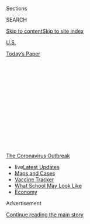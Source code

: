 <div id="app">

<div>

<div>

<div>

<div class="NYTAppHideMasthead css-1q2w90k e1suatyy0">

<div class="section css-ui9rw0 e1suatyy2">

<div class="css-eph4ug er09x8g0">

<div class="css-6n7j50">

</div>

<span class="css-1dv1kvn">Sections</span>

<div class="css-10488qs">

<span class="css-1dv1kvn">SEARCH</span>

</div>

[Skip to content](#site-content)[Skip to site
index](#site-index)

</div>

<div id="masthead-section-label" class="css-1wr3we4 eaxe0e00">

[U.S.](https://www.nytimes.com/section/us)

</div>

<div class="css-10698na e1huz5gh0">

</div>

</div>

<div id="masthead-bar-one" class="section hasLinks css-15hmgas e1csuq9d3">

<div class="css-uqyvli e1csuq9d0">

</div>

<div class="css-1uqjmks e1csuq9d1">

</div>

<div class="css-9e9ivx">

[](https://myaccount.nytimes.com/auth/login?response_type=cookie&client_id=vi)

</div>

<div class="css-1bvtpon e1csuq9d2">

[Today’s
Paper](https://www.nytimes.com/section/todayspaper)

</div>

</div>

</div>

</div>

<div data-aria-hidden="false">

<div id="site-content" data-role="main">

<div>

<div class="css-1aor85t" style="opacity:0.000000001;z-index:-1;visibility:hidden">

<div class="css-1hqnpie">

<div class="css-epjblv">

<span class="css-17xtcya">[U.S.](/section/us)</span><span class="css-x15j1o">|</span><span class="css-fwqvlz">‘You
Do the Right Things, and Still You Get
It’</span>

</div>

<div class="css-k008qs">

<div class="css-1iwv8en">

<span class="css-18z7m18"></span>

<div>

</div>

</div>

<span class="css-1n6z4y">https://nyti.ms/3g1o1CP</span>

<div class="css-1705lsu">

<div class="css-4xjgmj">

<div class="css-4skfbu" data-role="toolbar" data-aria-label="Social Media Share buttons, Save button, and Comments Panel with current comment count" data-testid="share-tools">

  - 
  - 
  - 
  - 
    
    <div class="css-6n7j50">
    
    </div>

  - 
  - 

</div>

</div>

</div>

</div>

</div>

</div>

<div id="NYT_TOP_BANNER_REGION" class="css-13pd83m">

<div>

<div id="styln-prism-menu-1592847958612" class="section interactive-content interactive-size-medium css-1edisqu">

<div class="css-17ih8de interactive-body">

<div id="scroll-container" class="css-1gj85ro">

[<span class="styln-title-wrap"><span class="css-1pje3qr">The
Coronavirus</span><span class="css-1pje3qr">
Outbreak</span></span>](https://www.nytimes.com/news-event/coronavirus?action=click&pgtype=Article&state=default&region=TOP_BANNER&context=storylines_menu)

  - <span class="css-kqxiym" data-emphasize="true">live</span>[Latest
    Updates](https://www.nytimes.com/2020/08/01/world/coronavirus-covid-19.html?action=click&pgtype=Article&state=default&region=TOP_BANNER&context=storylines_menu)
  - [Maps and
    Cases](https://www.nytimes.com/interactive/2020/us/coronavirus-us-cases.html?action=click&pgtype=Article&state=default&region=TOP_BANNER&context=storylines_menu)
  - [Vaccine
    Tracker](https://www.nytimes.com/interactive/2020/science/coronavirus-vaccine-tracker.html?action=click&pgtype=Article&state=default&region=TOP_BANNER&context=storylines_menu)
  - [What School May Look
    Like](https://www.nytimes.com/interactive/2020/07/29/us/schools-reopening-coronavirus.html?action=click&pgtype=Article&state=default&region=TOP_BANNER&context=storylines_menu)
  - [Economy](https://www.nytimes.com/live/2020/07/31/business/stock-market-today-coronavirus?action=click&pgtype=Article&state=default&region=TOP_BANNER&context=storylines_menu)

</div>

</div>

</div>

</div>

</div>

<div id="top-wrapper" class="css-1sy8kpn">

<div id="top-slug" class="css-l9onyx">

Advertisement

</div>

[Continue reading the main
story](#after-top)

<div class="ad top-wrapper" style="text-align:center;height:100%;display:block;min-height:250px">

<div id="top" class="place-ad" data-position="top" data-size-key="top">

</div>

</div>

<div id="after-top">

</div>

</div>

<div>

<div id="sponsor-wrapper" class="css-1hyfx7x">

<div id="sponsor-slug" class="css-19vbshk">

Supported by

</div>

[Continue reading the main
story](#after-sponsor)

<div id="sponsor" class="ad sponsor-wrapper" style="text-align:center;height:100%;display:block">

</div>

<div id="after-sponsor">

</div>

</div>

<div class="css-186x18t">

</div>

<div class="css-ls6wgr ehdk2mb0">

# ‘You Do the Right Things, and Still You Get It’

</div>

A Texas family tried to ward off the virus. But as cases in the state
soared and debates about masks and distancing raged, there was only so
much they could control.

![<span class="css-16f3y1r e13ogyst0">Coronavirus numbers have shot up
across the country. A family in Texas, a virus hot spot, describes how
the illness quickly spread among them and hospitalized both
parents.</span><span class="css-cch8ym"><span class="css-1dv1kvn">Credit</span><span class="css-cnj6d5 e1z0qqy90" itemprop="copyrightHolder"><span class="css-1ly73wi e1tej78p0">Credit...</span><span>Erin
Schaff/The New York
Times</span></span></span>](https://static01.nyt.com/images/2020/07/27/multimedia/00virus-family/merlin_174540594_42136cfc-2c99-4023-beca-b1d821583575-videoSixteenByNine3000.jpg)

<div class="css-18e8msd">

<div class="css-vp77d3 epjyd6m0">

<div class="css-hus3qt ey68jwv0" data-aria-hidden="true">

[![Sheri
Fink](https://static01.nyt.com/images/2018/08/24/multimedia/author-sheri-fink/author-sheri-fink-thumbLarge.png
"Sheri Fink")](https://www.nytimes.com/by/sheri-fink)

</div>

<div class="css-1baulvz">

By [<span class="css-1baulvz last-byline" itemprop="name">Sheri
Fink</span>](https://www.nytimes.com/by/sheri-fink)

</div>

</div>

  - 
    
    <div class="css-ld3wwf e16638kd2">
    
    Published July 26, 2020Updated July 27,
    2020
    
    </div>

  - 
    
    <div class="css-4xjgmj">
    
    <div class="css-pvvomx" data-role="toolbar" data-aria-label="Social Media Share buttons, Save button, and Comments Panel with current comment count" data-testid="share-tools">
    
      - 
      - 
      - 
      - 
        
        <div class="css-6n7j50">
        
        </div>
    
      - 
      - 
    
    </div>
    
    </div>

</div>

</div>

<div class="section meteredContent css-1r7ky0e" name="articleBody" itemprop="articleBody">

<div class="css-1fanzo5 StoryBodyCompanionColumn">

<div class="css-53u6y8">

HOUSTON — Elaine Roberts, a longtime bagger at a supermarket, tried to
be so careful. She put on gloves and stopped riding the bus to work,
instead relying on her father to drive her to keep their family safe.
She wore masks — in space-themed fabrics stitched by her sister — as she
stacked products on shelves, helped people to their cars and retrieved
carts from the parking lot.

But many of the customers at the Randalls store in a Houston suburb did
not wear them, she noticed, even as coronavirus cases in the state began
rising in early June. Gov. Greg Abbott, who had pushed to reopen
businesses in Texas, was refusing to make masks mandatory and for weeks
had blocked local officials from enforcing any mask requirements. The
grocery store only **** posted signs asking shoppers to wear them.

Ms. Roberts, 35, who has autism and lives with her parents, got sick
first, sneezing and coughing. Then her father, Paul, and mother, Sheryl,
who had been so cautious after the pandemic struck that their rare
ventures out were mostly for bird-watching in a nearly empty park, were
hospitalized with breathing problems.

Their cases were unusual: Sheryl Roberts, a sunny retired nurse,
experienced severe psychiatric symptoms that made doctors fear she was
suicidal, possibly an effect of the disease and medicines to treat it.
She is recovering, but her husband is critically ill, on a ventilator,
with failing kidneys and a mysterious paralysis that has afflicted about
a dozen others at Houston Methodist Hospital.

</div>

</div>

<div class="css-1fanzo5 StoryBodyCompanionColumn">

<div class="css-53u6y8">

While no one can be certain how Elaine Roberts was infected, her older
sister, Sidra Roman, blamed grocery customers who she felt had put her
family in danger.

</div>

</div>

<div class="css-79elbk" data-testid="photoviewer-wrapper">

<div class="css-z3e15g" data-testid="photoviewer-wrapper-hidden">

</div>

<div class="css-1a48zt4 ehw59r15" data-testid="photoviewer-children">

![<span class="css-16f3y1r e13ogyst0" data-aria-hidden="true">Customers
must now wear masks at the grocery store where Elaine Roberts works, but
they were not required to at the time Ms. Roberts and her parents got
sick.</span><span class="css-cnj6d5 e1z0qqy90" itemprop="copyrightHolder"><span class="css-1ly73wi e1tej78p0">Credit...</span><span>Erin
Schaff/The New York
Times</span></span>](https://static01.nyt.com/images/2020/07/24/multimedia/00virus-family-2/merlin_174742029_3bd5634c-6f92-4a3c-91f7-31d400e3423c-articleLarge.jpg?quality=75&auto=webp&disable=upscale)

</div>

</div>

<div class="css-1fanzo5 StoryBodyCompanionColumn">

<div class="css-53u6y8">

“Wearing a piece of cloth, it’s a little uncomfortable,” she said. “It’s
a lot less uncomfortable than ventilators, dialysis lines, all of those
things that have had to happen to my father. And it’s not necessarily
you that’s going to get sick and get hurt.”

“Whoever came to the grocery store and didn’t wear a mask,” she added,
“doesn’t know this is going on.”

What happened to the Robertses is in many ways the story of Texas, one
of the nation’s hot spots as coronavirus cases mount and deaths climb.
For weeks, politicians were divided over keeping the economy open,
citizens were polarized about wearing masks, **** doctors were warning
that careless behavior could imperil others, and families were put at
risk by their young.

</div>

</div>

<div class="css-1fanzo5 StoryBodyCompanionColumn">

<div class="css-53u6y8">

Mr. Roberts, 67, is among the patients now packing intensive care units
across Texas and other parts of the Sun Belt. The surge in virus cases
here that took off in June first appeared to involve mostly younger
adults, causing milder illnesses doctors believed would respond to new
treatments. But the chain of infections that began with people under 40
— many who socialized at bars or parties without masks or distancing —
moved to essential workers like Ms. Roberts, and then to their
relatives.

“We thought this might be different, maybe with some of the things we’ve
learned,” Dr. Pat Herlihy, chief of critical care at Baylor St. Luke’s
Medical Center, said last week. But, he went on, “We’re right there now
with super, super sick people.”

The same is likely to befall hospitals in other areas where cases are
rising; Houston was among the cities at the leading edge of the summer
wave, and critical illnesses often lag new infections by weeks.

Nearly 11,000 confirmed coronavirus patients were in Texas hospitals as
of Wednesday, the last day for which complete data were available. It
was a record high, according to the state health department, five times
as many as the peak in the
spring.

<div id="NYT_MAIN_CONTENT_1_REGION" class="css-9tf9ac">

<div>

<div id="styln-covid-updates-world" class="section interactive-content interactive-size-medium css-1ftcdic">

<div class="css-17ih8de interactive-body">

<div id="styln-briefing-block" data-asset-id="QXJ0aWNsZTpueXQ6Ly9hcnRpY2xlLzhiMjRmNTQ0LWVhMmUtNTlmNC1hMDZiLTM0YWI3YTlmN2E4YQ==">

<div class="briefing-block-header-section">

# [Latest Updates: Global Coronavirus Outbreak](https://www.nytimes.com/2020/08/01/world/coronavirus-covid-19.html?action=click&pgtype=Article&state=default&region=MAIN_CONTENT_1&context=storylines_live_updates)

<div class="briefing-block-ts">

Updated 2020-08-02T10:04:29.623Z

</div>

</div>

  - [The U.S. reels as July cases more than double the total of any
    other
    month.](https://www.nytimes.com/2020/08/01/world/coronavirus-covid-19.html?action=click&pgtype=Article&state=default&region=MAIN_CONTENT_1&context=storylines_live_updates#link-34047410)
  - [Top U.S. officials work to break an impasse over the federal
    jobless
    benefit.](https://www.nytimes.com/2020/08/01/world/coronavirus-covid-19.html?action=click&pgtype=Article&state=default&region=MAIN_CONTENT_1&context=storylines_live_updates#link-780ec966)
  - [Its outbreak untamed, Melbourne goes into even greater
    lockdown.](https://www.nytimes.com/2020/08/01/world/coronavirus-covid-19.html?action=click&pgtype=Article&state=default&region=MAIN_CONTENT_1&context=storylines_live_updates#link-2bc8948)

<div class="briefing-block-footer">

<div class="briefing-block-footer-meta">

[See more
updates](https://www.nytimes.com/2020/08/01/world/coronavirus-covid-19.html?action=click&pgtype=Article&state=default&region=MAIN_CONTENT_1&context=storylines_live_updates)

</div>

<div class="briefing-block-briefinglinks">

<span>More live coverage:</span>
[Markets](https://www.nytimes.com/live/2020/07/31/business/stock-market-today-coronavirus?action=click&pgtype=Article&state=default&region=MAIN_CONTENT_1&context=storylines_live_updates)

</div>

</div>

</div>

</div>

</div>

</div>

</div>

At Houston Methodist, the city’s largest hospital, beds were filled
disproportionately with Hispanic patients and with multiple members of
families. There were people who believed they were invulnerable to the
virus and others, like the Robertses, who knew that they were not.
Coronavirus deaths across Methodist’s hospital system have multiplied,
as they have elsewhere: 31 in May, 47 in June and 144 in the first three
weeks of July.

Administrators have created I.C.U. after I.C.U. to tend to the growing
number of severely ill patients who often require weeks of
resource-intensive treatment. In recent days, doctors were told to stop
offering a remedy used as a last resort — treatment with a heart-lung
machine — to any more patients because staffing was too stretched.

</div>

</div>

<div class="css-1fanzo5 StoryBodyCompanionColumn">

<div class="css-53u6y8">

With patients on ventilators awaiting beds in I.C.U.s, physicians have
been pressed to move patients through as quickly as possible, including
urging families to make decisions about removing life support when there
is little chance of
recovery.

</div>

</div>

<div class="css-79elbk" data-testid="photoviewer-wrapper">

<div class="css-z3e15g" data-testid="photoviewer-wrapper-hidden">

</div>

<div class="css-1a48zt4 ehw59r15" data-testid="photoviewer-children">

<div class="css-1xdhyk6 erfvjey0">

<span class="css-1ly73wi e1tej78p0">Image</span>

<div class="css-zjzyr8">

<div data-testid="lazyimage-container" style="height:257.77777777777777px">

</div>

</div>

</div>

<span class="css-16f3y1r e13ogyst0" data-aria-hidden="true">Dr. Faisal
Masud, the head of critical care at Houston Methodist
Hospital.</span><span class="css-cnj6d5 e1z0qqy90" itemprop="copyrightHolder"><span class="css-1ly73wi e1tej78p0">Credit...</span><span>Erin
Schaff/The New York Times</span></span>

</div>

</div>

<div class="css-1fanzo5 StoryBodyCompanionColumn">

<div class="css-53u6y8">

Dr. Herlihy and Dr. Faisal Masud, the head of critical care at the
Methodist hospital system, said that because so many patients were so
severely sick, they had been forced to turn away some transfers from
other institutions.

“I get desperate calls, desperate emails,” Dr. Masud said. “I have to
make the call as to who can come and not come in. That’s a huge burden,
because in my heart, with my saying no, they will more than likely end
up dying.”

## Masks Were ‘Kind of 50-50’

Elaine Roberts began working at the Randalls grocery store in Bellaire,
part of a larger chain, when she was 16. Nearly two decades later, she
is one of its longest-tenured employees.

Diagnosed in childhood with a form of autism that she says has made
learning difficult, she didn’t speak until she was 8, when the words
came in a burst during a Disney World trip. But her parents have raised
her to be as independent as possible.

She completed a four-year vocational program after high school and
applied to countless other jobs over the years, to no avail. Outgoing
and chatty, she has a boyfriend whom she’s known since elementary school
and a circle of good friends. She loves old television comedies and the
color pink.

“She’s so sweet and very caring and will do anything you ask of her,”
said her manager, Cindy Fletcher.

</div>

</div>

<div class="css-1fanzo5 StoryBodyCompanionColumn">

<div class="css-53u6y8">

To protect against the virus, Ms. Fletcher said, the store devotes many
hours a week to cleaning, and employees are asked to stay home if they
have viral symptoms.

Until late June, the company did not require patrons to wear face masks.
Postings asked customers to put them on, but “it wasn’t anything we had
to enforce,” Ms. Fletcher said. “It was kind of 50-50,” she added, with
“younger customers not as
much.”

</div>

</div>

<div class="css-79elbk" data-testid="photoviewer-wrapper">

<div class="css-z3e15g" data-testid="photoviewer-wrapper-hidden">

</div>

<div class="css-1a48zt4 ehw59r15" data-testid="photoviewer-children">

<div class="css-1xdhyk6 erfvjey0">

<span class="css-1ly73wi e1tej78p0">Image</span>

<div class="css-zjzyr8">

<div data-testid="lazyimage-container" style="height:257.77777777777777px">

</div>

</div>

</div>

<span class="css-16f3y1r e13ogyst0" data-aria-hidden="true">Elaine
Roberts began working at Randalls in Bellaire, Texas, when she was
16.</span><span class="css-cnj6d5 e1z0qqy90" itemprop="copyrightHolder"><span class="css-1ly73wi e1tej78p0">Credit...</span><span>Erin
Schaff/The New York
Times</span></span>

</div>

</div>

<div class="css-79elbk" data-testid="photoviewer-wrapper">

<div class="css-z3e15g" data-testid="photoviewer-wrapper-hidden">

</div>

<div class="css-1a48zt4 ehw59r15" data-testid="photoviewer-children">

<div class="css-1xdhyk6 erfvjey0">

<span class="css-1ly73wi e1tej78p0">Image</span>

<div class="css-zjzyr8">

<div data-testid="lazyimage-container" style="height:257.77777777777777px">

</div>

</div>

</div>

<span class="css-16f3y1r e13ogyst0" data-aria-hidden="true">Ms. Roberts
isolated at home alone when her parents were both
hospitalized.</span><span class="css-cnj6d5 e1z0qqy90" itemprop="copyrightHolder"><span class="css-1ly73wi e1tej78p0">Credit...</span><span>Erin
Schaff/The New York Times</span></span>

</div>

</div>

<div class="css-1fanzo5 StoryBodyCompanionColumn">

<div class="css-53u6y8">

Ms. Roberts had no choice about coming into close contact with shoppers,
whether they wore masks or not. “I ended up sacking their groceries,”
she said. “I couldn’t say anything to them about it. I didn’t want to be
bossy.”

Public health officials acknowledge that masks and social distancing are
not complete defenses against the virus, but [studies
suggest](https://www.ucsf.edu/news/2020/06/417906/still-confused-about-masks-heres-science-behind-how-face-masks-prevent)
they can have a significant impact in protecting others. In Harris
County, which includes Houston, a local order directing businesses to
require people to wear masks went into effect on June 22 after the
governor relented. A sign went up at the Randalls entrance saying that
masks were mandatory. Compliance, Ms. Fletcher says, has been good.

But it was too late for the **** Roberts family.

Paul Roberts, a former musician and carpenter turned computer programmer
for NASA, now works at a software company. He and his wife, a retired
Methodist Hospital nurse who calls herself a “glass half full person,”
ran an online fanzine and attended Comic Con events years ago. For
years, they gathered weekly with their two daughters, son-in-law and
now-7-year-old grandson for jigsaw puzzles and fierce games of Uno.

</div>

</div>

<div class="css-1fanzo5 StoryBodyCompanionColumn">

<div class="css-53u6y8">

“They are amazing nerds,” Ms. Roman, 38, said of her parents.

Sheryl Roberts, 65, understood the perils of the pandemic — she had
diabetes, asthma and heart disease, which could put her at higher risk.
Her husband had chronic lung disease and a stent to open a blocked
coronary artery.

“We have been so careful, so very careful, and stayed away from people,”
Ms. Roberts said. Her husband began working from home in the spring when
Washington State, New York and then other areas around the country were
hit hard. Mr. Roberts occasionally made a supermarket run during
“senior” hour; the couple’s only “big, hot date” in recent months,
Ms. Roberts said, was to view wildflowers from their car.

Their younger daughter was diligent as well. But then she came back from
work sneezing one day in **** mid-June and thought it was allergies.
Soon she had a cough, fever, headaches and diarrhea, and lost her senses
of taste and smell, telltale symptoms of the coronavirus.

“She told me, ‘I don’t know what’s going on, Mom, but I wore a mask, I
wore gloves, I washed my hands,’” Ms. Roberts said. “You do the right
things, and still you get it.”

Elaine Roberts, who tested positive for the coronavirus, did not become
seriously ill. But for her parents, it would be much worse.

## Daughter, Sister, Caretaker

Mr. Roberts and his wife started sneezing, then coughing, just like
their daughter, and developed fevers and severe body aches. Then he got
“awfully sick, awfully quickly,” Sheryl Roberts recalled. He became
confused on June 22. Alarmed, she tested his oxygen level. It was low,
and she called her older daughter to take him to an emergency care
center, the second visit in two days.

Before he left, his wife asked him to make a
promise.

</div>

</div>

<div class="css-79elbk" data-testid="photoviewer-wrapper">

<div class="css-z3e15g" data-testid="photoviewer-wrapper-hidden">

</div>

<div class="css-1a48zt4 ehw59r15" data-testid="photoviewer-children">

<div class="css-1xdhyk6 erfvjey0">

<span class="css-1ly73wi e1tej78p0">Image</span>

<div class="css-zjzyr8">

<div data-testid="lazyimage-container" style="height:257.77777777777777px">

</div>

</div>

</div>

<span class="css-16f3y1r e13ogyst0" data-aria-hidden="true">Sheryl
Roberts at Houston Methodist earlier this month. She had severe
psychiatric symptoms, which may have been triggered by the illness and
medications she was given to treat
it.</span><span class="css-cnj6d5 e1z0qqy90" itemprop="copyrightHolder"><span class="css-1ly73wi e1tej78p0">Credit...</span><span>Erin
Schaff/The New York Times</span></span>

</div>

</div>

<div class="css-1fanzo5 StoryBodyCompanionColumn">

<div class="css-53u6y8">

“He and I made a deal,” she recalled. “He was going to get well, and I
was going to do the same. We were going to live through this.” But a few
days later, his lungs ravaged by the virus, Mr. Roberts was put on a
ventilator. “He cratered,” his wife
said.

<div id="NYT_MAIN_CONTENT_3_REGION" class="css-9tf9ac">

<div>

<div id="styln-prism-freeform-1594220623585" class="section interactive-content interactive-size-medium css-1ftcdic">

<div class="css-17ih8de interactive-body">

<div id="prism-freeform-block-62021" class="css-19mumt8" data-role="complementary" data-storyline="The Coronavirus Outbreak" data-truncated="true" tabindex="0">

<div class="css-a8d9oz">

<div class="css-eb027h">

[](https://www.nytimes.com/news-event/coronavirus?action=click&pgtype=Article&state=default&region=MAIN_CONTENT_3&context=storylines_faq)

### The Coronavirus Outbreak ›

#### Frequently Asked Questions

Updated July 27, 2020

  - #### Should I refinance my mortgage?
    
      - [It could be a good
        idea,](https://www.nytimes.com/article/coronavirus-money-unemployment.html?action=click&pgtype=Article&state=default&region=MAIN_CONTENT_3&context=storylines_faq)
        because mortgage rates have [never been
        lower.](https://www.nytimes.com/2020/07/16/business/mortgage-rates-below-3-percent.html?action=click&pgtype=Article&state=default&region=MAIN_CONTENT_3&context=storylines_faq)
        Refinancing requests have pushed mortgage applications to some
        of the highest levels since 2008, so be prepared to get in line.
        But defaults are also up, so if you’re thinking about buying a
        home, be aware that some lenders have tightened their standards.

  - #### What is school going to look like in September?
    
      - It is unlikely that many schools will return to a normal
        schedule this fall, requiring the grind of [online
        learning](https://www.nytimes.com/2020/06/05/us/coronavirus-education-lost-learning.html?action=click&pgtype=Article&state=default&region=MAIN_CONTENT_3&context=storylines_faq),
        [makeshift child
        care](https://www.nytimes.com/2020/05/29/us/coronavirus-child-care-centers.html?action=click&pgtype=Article&state=default&region=MAIN_CONTENT_3&context=storylines_faq)
        and [stunted
        workdays](https://www.nytimes.com/2020/06/03/business/economy/coronavirus-working-women.html?action=click&pgtype=Article&state=default&region=MAIN_CONTENT_3&context=storylines_faq)
        to continue. California’s two largest public school districts —
        Los Angeles and San Diego — said on July 13, that [instruction
        will be remote-only in the
        fall](https://www.nytimes.com/2020/07/13/us/lausd-san-diego-school-reopening.html?action=click&pgtype=Article&state=default&region=MAIN_CONTENT_3&context=storylines_faq),
        citing concerns that surging coronavirus infections in their
        areas pose too dire a risk for students and teachers. Together,
        the two districts enroll some 825,000 students. They are the
        largest in the country so far to abandon plans for even a
        partial physical return to classrooms when they reopen in
        August. For other districts, the solution won’t be an
        all-or-nothing approach. [Many
        systems](https://bioethics.jhu.edu/research-and-outreach/projects/eschool-initiative/school-policy-tracker/),
        including the nation’s largest, New York City, are devising
        [hybrid
        plans](https://www.nytimes.com/2020/06/26/us/coronavirus-schools-reopen-fall.html?action=click&pgtype=Article&state=default&region=MAIN_CONTENT_3&context=storylines_faq)
        that involve spending some days in classrooms and other days
        online. There’s no national policy on this yet, so check with
        your municipal school system regularly to see what is happening
        in your community.

  - #### Is the coronavirus airborne?
    
      - The coronavirus [can stay aloft for hours in tiny droplets in
        stagnant
        air](https://www.nytimes.com/2020/07/04/health/239-experts-with-one-big-claim-the-coronavirus-is-airborne.html?action=click&pgtype=Article&state=default&region=MAIN_CONTENT_3&context=storylines_faq),
        infecting people as they inhale, mounting scientific evidence
        suggests. This risk is highest in crowded indoor spaces with
        poor ventilation, and may help explain super-spreading events
        reported in meatpacking plants, churches and restaurants. [It’s
        unclear how often the virus is
        spread](https://www.nytimes.com/2020/07/06/health/coronavirus-airborne-aerosols.html?action=click&pgtype=Article&state=default&region=MAIN_CONTENT_3&context=storylines_faq)
        via these tiny droplets, or aerosols, compared with larger
        droplets that are expelled when a sick person coughs or sneezes,
        or transmitted through contact with contaminated surfaces, said
        Linsey Marr, an aerosol expert at Virginia Tech. Aerosols are
        released even when a person without symptoms exhales, talks or
        sings, according to Dr. Marr and more than 200 other experts,
        who [have outlined the evidence in an open letter to the World
        Health
        Organization](https://academic.oup.com/cid/article/doi/10.1093/cid/ciaa939/5867798).

  - #### What are the symptoms of coronavirus?
    
      - Common symptoms [include fever, a dry cough, fatigue and
        difficulty breathing or shortness of
        breath.](https://www.nytimes.com/article/symptoms-coronavirus.html?action=click&pgtype=Article&state=default&region=MAIN_CONTENT_3&context=storylines_faq)
        Some of these symptoms overlap with those of the flu, making
        detection difficult, but runny noses and stuffy sinuses are less
        common. [The C.D.C. has
        also](https://www.nytimes.com/2020/04/27/health/coronavirus-symptoms-cdc.html?action=click&pgtype=Article&state=default&region=MAIN_CONTENT_3&context=storylines_faq)
        added chills, muscle pain, sore throat, headache and a new loss
        of the sense of taste or smell as symptoms to look out for. Most
        people fall ill five to seven days after exposure, but symptoms
        may appear in as few as two days or as many as 14 days.

  - #### Does asymptomatic transmission of Covid-19 happen?
    
      - So far, the evidence seems to show it does. A widely cited
        [paper](https://www.nature.com/articles/s41591-020-0869-5)
        published in April suggests that people are most infectious
        about two days before the onset of coronavirus symptoms and
        estimated that 44 percent of new infections were a result of
        transmission from people who were not yet showing symptoms.
        Recently, a top expert at the World Health Organization stated
        that transmission of the coronavirus by people who did not have
        symptoms was “very rare,” [but she later walked back that
        statement.](https://www.nytimes.com/2020/06/09/world/coronavirus-updates.html?action=click&pgtype=Article&state=default&region=MAIN_CONTENT_3&context=storylines_faq#link-1f302e21)

<div id="styln-survey-component-62021" class="styln-survey-component" data-surveyname="faq" data-surveystoryline="coronavirus">

</div>

</div>

<div class="css-6mllg9">

</div>

<div class="css-pmm6ed">

<span class="css-5gimkt"></span>

</div>

</div>

</div>

</div>

</div>

</div>

</div>

Within a week, she, too, was admitted to Methodist after becoming short
of breath.

Neither daughter could see their parents: Methodist, like many other
hospitals around the country, blocked visitors to contain the virus’s
spread. The couple were isolated in separate buildings, and could not
communicate with each other. Mr. Roberts was gravely ill, and his wife’s
condition was deteriorating. Ms. Roman, an oil industry engineer, tried
to fill the gap.

“I’ve known for a very long time that when the time comes, I get to step
up,” said Ms. Roman, 38. “I have to take care of my parents. I have to
take care of my sister. I just didn’t expect it all to converge at
once.”

After about a week in the hospital, there was a crisis: Ms. Roberts
became delirious and repeatedly pulled the tubing that supplied oxygen
out from under her nose. Doctors put restraints on her, stationed a
sitter outside her room and called Ms. Roman to say they thought her
mother’s turmoil might be a result of medication side effects combined
with her illness.

Ms. Roman called her sister in tears. “I said, ‘I’m scared, Lainie, I’m
scared.’ She said, ‘I am, too.’”

After Ms. Roberts’s steroid dose was cut, the symptoms resolved over a
couple of days. **** “They said that I had said that I was going to kill
myself,” Ms. Roberts recalled the doctors telling her. “This is not me.”

Her breathing gradually improved, and she did not need a ventilator. A
few days later, she said she was keeping herself going by imagining a
trip on her bucket list: taking her husband to see macaws in the
Amazon.

</div>

</div>

<div class="css-79elbk" data-testid="photoviewer-wrapper">

<div class="css-z3e15g" data-testid="photoviewer-wrapper-hidden">

</div>

<div class="css-1a48zt4 ehw59r15" data-testid="photoviewer-children">

<div class="css-1xdhyk6 erfvjey0">

<span class="css-1ly73wi e1tej78p0">Image</span>

<div class="css-zjzyr8">

<div data-testid="lazyimage-container" style="height:257.77777777777777px">

</div>

</div>

</div>

<span class="css-16f3y1r e13ogyst0" data-aria-hidden="true">Dr. Al-Saadi
and a resident physician preparing to replace Mr. Roberts’s dialysis
catheter.</span><span class="css-cnj6d5 e1z0qqy90" itemprop="copyrightHolder"><span class="css-1ly73wi e1tej78p0">Credit...</span><span>Erin
Schaff/The New York Times</span></span>

</div>

</div>

<div class="css-1fanzo5 StoryBodyCompanionColumn">

<div class="css-53u6y8">

Doctors called Ms. Roman with updates on her father and requests to give
consent for procedures, including a catheter for emergency kidney
dialysis. He received steroids, which work against inflammation, and
experimental medications. Mr. Roberts was put under deep sedation and
given drugs to paralyze him so the ventilator could work more
effectively.

There were some glimmers of hope — Mr. Roberts’s lungs seemed to be
healing — but whenever the medical team reduced the sedation over the
next few days, his blood pressure rose and his heart raced, signs of
agitation. On July 9, Dr. Mukhtar Al-Saadi called Ms. Roman with an
update. “It was very difficult for us to wake him up meaningfully to see
if he can breathe on his own,” the doctor said.

## ‘Believe Me, It’s Real’

Last week, after she was discharged and just about to be wheeled out of
the hospital, Ms. Roberts received a terrifying call. Her husband was
still not waking up or moving, and doctors believed a massive stroke or
another neurological problem was the likely reason. Ms. Roberts and her
daughters gathered that night, discussing the difficult decisions they
might have to
make.

</div>

</div>

<div class="css-79elbk" data-testid="photoviewer-wrapper">

<div class="css-z3e15g" data-testid="photoviewer-wrapper-hidden">

</div>

<div class="css-1a48zt4 ehw59r15" data-testid="photoviewer-children">

<div class="css-1xdhyk6 erfvjey0">

<span class="css-1ly73wi e1tej78p0">Image</span>

<div class="css-zjzyr8">

<div data-testid="lazyimage-container" style="height:257.77777777777777px">

</div>

</div>

</div>

<span class="css-16f3y1r e13ogyst0" data-aria-hidden="true">Extended
intravenous tubes connect Mr. Roberts to his medications outside the
door.</span><span class="css-cnj6d5 e1z0qqy90" itemprop="copyrightHolder"><span class="css-1ly73wi e1tej78p0">Credit...</span><span>Erin
Schaff/The New York Times</span></span>

</div>

</div>

<div class="css-1fanzo5 StoryBodyCompanionColumn">

<div class="css-53u6y8">

“Do we just let him go, if he’s brain-dead?” Sheryl Roberts said they
wondered. As they considered what the “very bright, very proud man”
would want, Ms. Roman said, the three women wept.

A brain scan the next day showed that he had not had a stroke, but
additional studies were delayed to avoid exposing the few available
technicians to the virus. On Friday, Dr. R. Glenn Smith, a neurology
attending physician, performed neuromuscular testing that indicated
severe damage to Mr. Roberts’s nerve coverings.

</div>

</div>

<div class="css-1fanzo5 StoryBodyCompanionColumn">

<div class="css-53u6y8">

About a dozen other patients at the hospital have developed a paralysis
or profound weakness that doctors believe may be a complication of the
virus, according to Dr. Smith. Doctors had already begun treating Mr.
Roberts with a medication used for Guillain-Barre syndrome, a similar
paralyzing disorder that occurs rarely after some viral infections.

They don’t know how much function he will be able to regain; he has
begun showing some limited progress. On Tuesday a staff member brought a
tablet into Mr. Roberts’s room and made a video connection. “He nodded,
I chatted,” Ms. Roberts said. “He blew me a kiss.”

While her husband waits for a bed in a long-term acute care unit to
begin rehabilitation, he remains on a ventilator. Even if there are no
more challenges, his recovery will take months, Dr. Smith
said.

</div>

</div>

<div class="css-79elbk" data-testid="photoviewer-wrapper">

<div class="css-z3e15g" data-testid="photoviewer-wrapper-hidden">

</div>

<div class="css-1a48zt4 ehw59r15" data-testid="photoviewer-children">

<div class="css-1xdhyk6 erfvjey0">

<span class="css-1ly73wi e1tej78p0">Image</span>

<div class="css-zjzyr8">

<div data-testid="lazyimage-container" style="height:257.77777777777777px">

</div>

</div>

</div>

<span class="css-16f3y1r e13ogyst0" data-aria-hidden="true">Mr. Roberts
is still being treated at the hospital while the family awaits an
opening in a long-term acute care
unit.</span><span class="css-cnj6d5 e1z0qqy90" itemprop="copyrightHolder"><span class="css-1ly73wi e1tej78p0">Credit...</span><span>Erin
Schaff/The New York Times</span></span>

</div>

</div>

<div class="css-1fanzo5 StoryBodyCompanionColumn">

<div class="css-53u6y8">

"It’s going to be slow,” Ms. Roman said. “It’s not going to be easy.”
But, she added, “it seems like he’s still Dad upstairs so I’ll take it.”

The family’s ordeal has made her mother more outspoken about the toll of
the pandemic. The misinformation and confusion about the virus that she
sees on social media scares her, she said. “The ignorance kills me.
‘It’s really not that bad, it’s not really fatal.’”

She said she now responds to such statements. “I’m always happy to show
right up and say, ‘You know, I just lived through it — believe me, it’s
real.’”

</div>

</div>

<div class="css-1fanzo5 StoryBodyCompanionColumn">

<div class="css-53u6y8">

She still requires oxygen, and Elaine Roberts is taking care of her,
cooking meals, helping her shower and maintaining her breathing device.
When her parents were both gone, she assumed new household tasks. “My
youngest has proved to me she’s far more capable of things than I ever
dreamed,” Ms. Roberts said. “I’m so proud of her.”

On Monday, Elaine Roberts has a coronavirus test scheduled. If it is
negative, she hopes to go back to work at Randalls.

</div>

</div>

</div>

<div>

</div>

<div>

</div>

<div>

</div>

<div>

<div id="bottom-wrapper" class="css-1ede5it">

<div id="bottom-slug" class="css-l9onyx">

Advertisement

</div>

[Continue reading the main
story](#after-bottom)

<div id="bottom" class="ad bottom-wrapper" style="text-align:center;height:100%;display:block;min-height:90px">

</div>

<div id="after-bottom">

</div>

</div>

</div>

</div>

</div>

## Site Index

<div>

</div>

## Site Information Navigation

  - [© <span>2020</span> <span>The New York Times
    Company</span>](https://help.nytimes.com/hc/en-us/articles/115014792127-Copyright-notice)

<!-- end list -->

  - [NYTCo](https://www.nytco.com/)
  - [Contact
    Us](https://help.nytimes.com/hc/en-us/articles/115015385887-Contact-Us)
  - [Work with us](https://www.nytco.com/careers/)
  - [Advertise](https://nytmediakit.com/)
  - [T Brand Studio](http://www.tbrandstudio.com/)
  - [Your Ad
    Choices](https://www.nytimes.com/privacy/cookie-policy#how-do-i-manage-trackers)
  - [Privacy](https://www.nytimes.com/privacy)
  - [Terms of
    Service](https://help.nytimes.com/hc/en-us/articles/115014893428-Terms-of-service)
  - [Terms of
    Sale](https://help.nytimes.com/hc/en-us/articles/115014893968-Terms-of-sale)
  - [Site
    Map](https://spiderbites.nytimes.com)
  - [Help](https://help.nytimes.com/hc/en-us)
  - [Subscriptions](https://www.nytimes.com/subscription?campaignId=37WXW)

</div>

</div>

</div>

</div>

